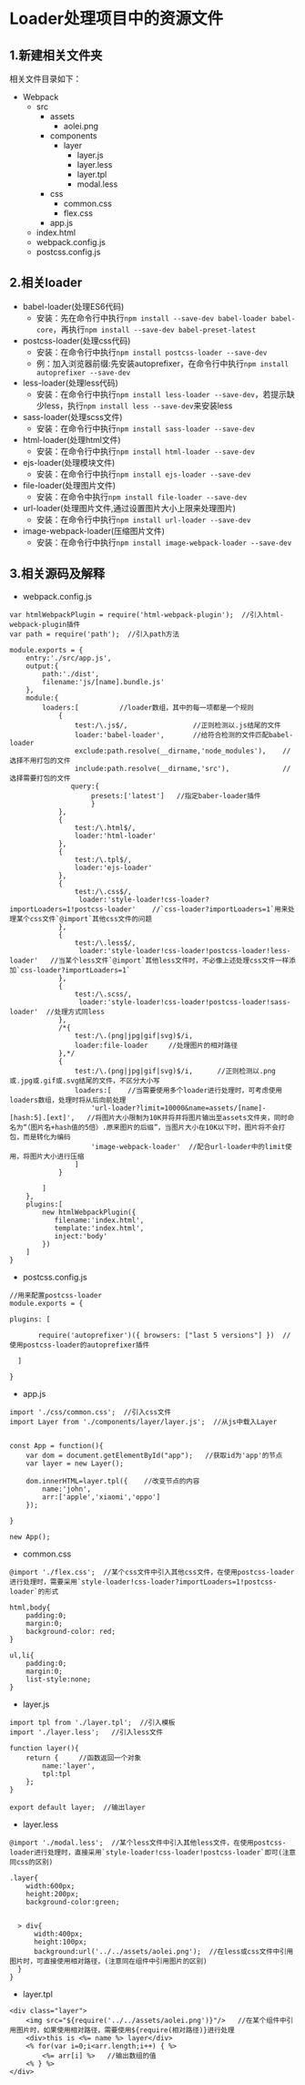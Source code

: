 <h1>Loader处理项目中的资源文件</h1>

<h2>1.新建相关文件夹</h2>

相关文件目录如下：

* Webpack
  * src
    * assets
      * aolei.png
    * components
      * layer
        * layer.js
        * layer.less
        * layer.tpl
        * modal.less
    * css
      * common.css
      * flex.css
    * app.js
  * index.html
  * webpack.config.js
  * postcss.config.js
  
<h2>2.相关loader</h2>

* babel-loader(处理ES6代码)
  * 安装：先在命令行中执行`npm install --save-dev babel-loader babel-core`，再执行`npm install --save-dev babel-preset-latest`
* postcss-loader(处理css代码)
  * 安装：在命令行中执行`npm install postcss-loader --save-dev`
  * 例：加入浏览器前缀:先安装autoprefixer，在命令行中执行`npm install autoprefixer --save-dev`
* less-loader(处理less代码)
  * 安装：在命令行中执行`npm install less-loader --save-dev`，若提示缺少less，执行`npm install less --save-dev`来安装less
* sass-loader(处理scss文件)
  * 安装：在命令行中执行`npm install sass-loader --save-dev`
* html-loader(处理html文件)
  * 安装：在命令行中执行`npm install html-loader --save-dev`
* ejs-loader(处理模块文件)
  * 安装：在命令行中执行`npm install ejs-loader --save-dev`
* file-loader(处理图片文件)
  * 安装：在命令中执行`npm install file-loader --save-dev`
* url-loader(处理图片文件,通过设置图片大小上限来处理图片)
  * 安装：在命令行中执行`npm install url-loader --save-dev`
* image-webpack-loader(压缩图片文件)
  * 安装：在命令行中执行`npm install image-webpack-loader --save-dev`
  
<h2>3.相关源码及解释</h2>

* webpack.config.js
```
var htmlWebpackPlugin = require('html-webpack-plugin');  //引入html-webpack-plugin插件
var path = require('path');  //引入path方法

module.exports = {
	entry:'./src/app.js',
	output:{
		path:'./dist',
		filename:'js/[name].bundle.js'
	},
	module:{
		loaders:[          //loader数组，其中的每一项都是一个规则
		    {
		    	test:/\.js$/,                //正则检测以.js结尾的文件
		    	loader:'babel-loader',       //给符合检测的文件匹配babel-loader
		    	exclude:path.resolve(__dirname,'node_modules'),    //选择不用打包的文件
		    	include:path.resolve(__dirname,'src'),             //选择需要打包的文件
		       query:{
		    		presets:['latest']   //指定baber-loader插件		
    	            }
		    },
		    {
		    	test:/\.html$/,
		    	loader:'html-loader'
		    },
		    {
		    	test:/\.tpl$/,
		    	loader:'ejs-loader'
		    },
		    {
		    	test:/\.css$/,
		    	 loader:'style-loader!css-loader?importLoaders=1!postcss-loader'    //`css-loader?importLoaders=1`用来处理某个css文件`@import`其他css文件的问题
		    },
		    {
		    	test:/\.less$/,
		    	 loader:'style-loader!css-loader!postcss-loader!less-loader'   //当某个less文件`@import`其他less文件时，不必像上述处理css文件一样添加`css-loader?importLoaders=1`
		    },
		    {
		    	test:/\.scss/,
		    	 loader:'style-loader!css-loader!postcss-loader!sass-loader'  //处理方式同less
		    },
		    /*{
		        test:/\.(png|jpg|gif|svg)$/i,
			    loader:file-loader     //处理图片的相对路径
		    },*/
		    {
		    	test:/\.(png|jpg|gif|svg)$/i,      //正则检测以.png或.jpg或.gif或.svg结尾的文件，不区分大小写
		    	loaders:[    //当需要使用多个loader进行处理时，可考虑使用loaders数组，处理时将从后向前处理
                    'url-loader?limit=10000&name=assets/[name]-[hash:5].[ext]',   //将图片大小限制为10K并将并将图片输出至assets文件夹，同时命名为“（图片名+hash值的5倍）.原来图片的后缀”，当图片大小在10K以下时，图片将不会打包，而是转化为编码
                    'image-webpack-loader'  //配合url-loader中的limit使用，将图片大小进行压缩
		    	]
		    }

		]
	},
	plugins:[
	    new htmlWebpackPlugin({
		   filename:'index.html',
		   template:'index.html',
		   inject:'body'
	    })
	]
}
  ```
  
* postcss.config.js
```
//用来配置postcss-loader
module.exports = {

plugins: [

       require('autoprefixer')({ browsers: ["last 5 versions"] })  //使用postcss-loader的autoprefixer插件

  ]

}
```

* app.js
```
import './css/common.css';  //引入css文件
import Layer from './components/layer/layer.js';  //从js中载入Layer


const App = function(){
	var dom = document.getElementById("app");   //获取id为'app'的节点
	var layer = new Layer();

	dom.innerHTML=layer.tpl({    //改变节点的内容
		name:'john',
		arr:['apple','xiaomi','oppo']
	});

}

new App();
```

* common.css
```
@import './flex.css';  //某个css文件中引入其他css文件，在使用postcss-loader进行处理时，需要采用`style-loader!css-loader?importLoaders=1!postcss-loader`的形式

html,body{
	padding:0;
	margin:0;
	background-color: red;
}

ul,li{
	padding:0;
	margin:0;
	list-style:none;
}
```

* layer.js
```
import tpl from './layer.tpl';  //引入模板
import './layer.less';   //引入less文件

function layer(){
	return {     //函数返回一个对象
		name:'layer',
		tpl:tpl
	};
}

export default layer;  //输出layer
```

* layer.less
```
@import './modal.less';  //某个less文件中引入其他less文件，在使用postcss-loader进行处理时，直接采用`style-loader!css-loader!postcss-loader`即可(注意同css的区别)

.layer{
	width:600px;
	height:200px;
	background-color:green;


  > div{
	  width:400px;
	  height:100px;
	  background:url('../../assets/aolei.png');  //在less或css文件中引用图片时，可直接使用相对路径，(注意同在组件中引用图片的区别)
  }
}
```

* layer.tpl
```
<div class="layer">
    <img src="${require('../../assets/aolei.png')}"/>   //在某个组件中引用图片时，如果使用相对路径，需要使用${require(相对路径)}进行处理
	<div>this is <%= name %> layer</div>
	<% for(var i=0;i<arr.length;i++) { %>
	    <%= arr[i] %>   //输出数组的值
	<% } %>
</div>
```
